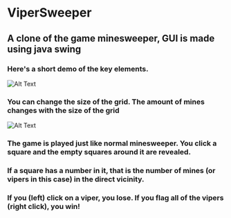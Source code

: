 # ViperSweeper
## A clone of the game minesweeper, GUI is made using java swing
### Here's a short demo of the key elements.
![Alt Text](https://media.giphy.com/media/kgTdIa2kji52YLwWJo/giphy.gif)
### You can change the size of the grid. The amount of mines changes with the size of the grid
![Alt Text](https://media.giphy.com/media/TIP6sem2U6a3HlHeBg/giphy.gif)
### The game is played just like normal minesweeper. You click a square and the empty squares around it are revealed.
### If a square has a number in it, that is the number of mines (or vipers in this case) in the direct vicinity.
### If you (left) click on a viper, you lose. If you flag all of the vipers (right click), you win!
